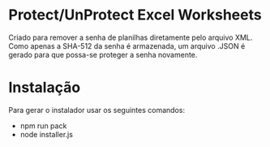 # Protect/UnProtect Excel Worksheets
Criado para remover a senha de planilhas diretamente pelo arquivo XML. Como apenas a SHA-512 da senha é armazenada, um arquivo .JSON é gerado para que possa-se proteger a senha novamente.

# Instalação
Para gerar o instalador usar os seguintes comandos:
<ul>
  <li>npm run pack</li> 
  <li>node installer.js</li>
</ul>
